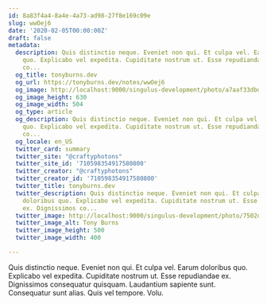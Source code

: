 ```yaml
---
id: 8a83f4a4-8a4e-4a73-ad98-27f8e169c09e
slug: wwOej6
date: '2020-02-05T00:00:00Z'
draft: false
metadata:
  description: Quis distinctio neque. Eveniet non qui. Et culpa vel. Earum doloribus
    quo. Explicabo vel expedita. Cupiditate nostrum ut. Esse repudiandae ex. Dignissimos
    co...
  og_title: tonyburns.dev
  og_url: https://tonyburns.dev/notes/wwOej6
  og_image: http://localhost:9000/singulus-development/photo/a7aaf33dbd0b584a47dea1fc1b3a9bbf.jpeg
  og_image_height: 630
  og_image_width: 504
  og_type: article
  og_description: Quis distinctio neque. Eveniet non qui. Et culpa vel. Earum doloribus
    quo. Explicabo vel expedita. Cupiditate nostrum ut. Esse repudiandae ex. Dignissimos
    co...
  og_locale: en_US
  twitter_card: summary
  twitter_site: "@craftyphotons"
  twitter_site_id: '710598354917580800'
  twitter_creator: "@craftyphotons"
  twitter_creator_id: '710598354917580800'
  twitter_title: tonyburns.dev
  twitter_description: Quis distinctio neque. Eveniet non qui. Et culpa vel. Earum
    doloribus quo. Explicabo vel expedita. Cupiditate nostrum ut. Esse repudiandae
    ex. Dignissimos co...
  twitter_image: http://localhost:9000/singulus-development/photo/7502d1526646abf03deb056888635686.jpeg
  twitter_image_alt: Tony Burns
  twitter_image_height: 500
  twitter_image_width: 400

---
```


Quis distinctio neque. Eveniet non qui. Et culpa vel. Earum doloribus quo. Explicabo vel expedita. Cupiditate nostrum ut. Esse repudiandae ex. Dignissimos consequatur quisquam. Laudantium sapiente sunt. Consequatur sunt alias. Quis vel tempore. Volu.
